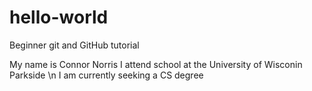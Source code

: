 # hello-world
Beginner git and GitHub tutorial

My name is Connor Norris
I attend school at the University of Wisconin Parkside \n
I am currently seeking a CS degree
